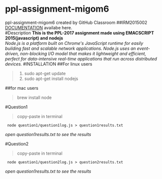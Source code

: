 # ppl-assignment-migom6
ppl-assignment-migom6 created by GitHub Classroom
##IRM2015002
[DOCUMENTATION](http://example.net/) availabe here. <br>
#Description
__This is the PPL-2017 assignment
  made using EMACSCRIPT 2015(javascript)
  and nodejs__ <br>
  <em>Node.js is a platform built on Chrome's JavaScript runtime for easily building fast and scalable network applications. Node.js uses an event-driven, non-blocking I/O model that makes it lightweight and efficient, perfect for data-intensive real-time applications that run across distributed devices.
</em>
#INSTALLATION
##For linux users
>1. sudo apt-get update
> 2. sudo apt-get install nodejs

##for mac users
> brew install node

#Question1
> copy-paste in terminal
<pre><code> node question1/question1log.js > question1results.txt
</code></pre>
_open *question1results.txt* to see the results_

#Question2
> copy-paste in terminal
<pre><code> node question1/question2log.js > question2results.txt
</code></pre>
_open *question1results.txt* to see the results_
